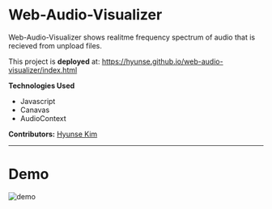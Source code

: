 # Web-Audio-Visualizer

Web-Audio-Visualizer shows realitme frequency spectrum of audio that is recieved from unpload files.

This project is **deployed** at: https://hyunse.github.io/web-audio-visualizer/index.html

**Technologies Used**

- Javascript
- Canavas
- AudioContext

**Contributors:** [Hyunse Kim](https://github.com/Hyunse)

---

# Demo

![demo](./demo.gif)